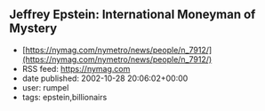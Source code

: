 ## Jeffrey Epstein: International Moneyman of Mystery
 - [https://nymag.com/nymetro/news/people/n_7912/](https://nymag.com/nymetro/news/people/n_7912/)
 - RSS feed: https://nymag.com
 - date published: 2002-10-28 20:06:02+00:00
 - user: rumpel
 - tags: epstein,billionairs

